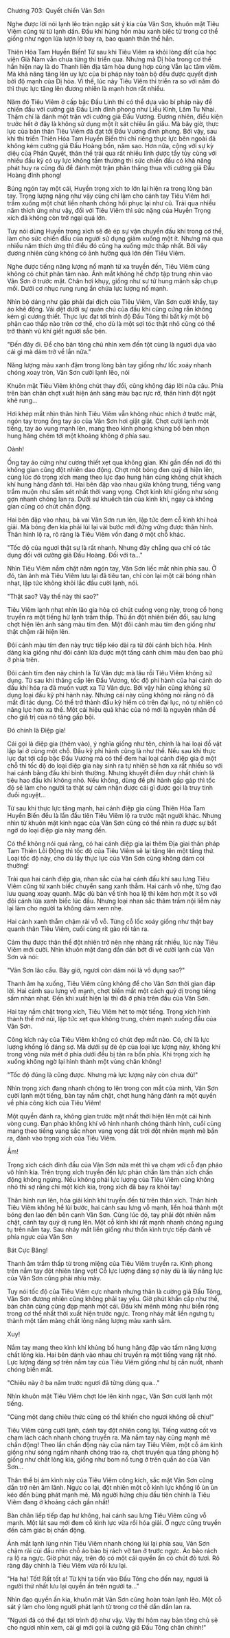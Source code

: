 




Chương 703: Quyết chiến Vân Sơn


Nghe được lời nói lạnh lẽo tràn ngập sát ý kia của Vân Sơn, khuôn mặt Tiêu Viêm cũng từ từ lạnh dần. Đấu khí hùng hồn màu xanh biếc từ trong cơ thể giống như ngọn lửa lượn lờ bay ra, bao quanh thân thể hắn.

Thiên Hỏa Tam Huyền Biến! Từ sau khi Tiêu Viêm ra khỏi lòng đất của học viện Già Nam vẫn chưa từng thi triển qua. Nhưng mà Dị hỏa trong cơ thể hắn hiện nay là do Thanh liên địa tâm hỏa dung hợp cùng Vẫn lạc tâm viêm. Mà khả năng tăng lên uy lực của bí pháp này toàn bộ đều được quyết định bởi độ mạnh của Dị hỏa. Vì thế, lúc này Tiêu Viêm thi triển ra so với năm đó thì thực lực tăng lên đương nhiên là mạnh hơn rất nhiều.

Năm đó Tiêu Viêm ở cấp bậc Đấu Linh thì có thể dựa vào bí pháp này để chiến đấu với cường giả Đấu Linh đỉnh phong như Liễu Kình, Lâm Tu Nhai. Thậm chí là đánh một trận với cường giả Đấu Vương. Đương nhiên, điều kiện trước hết ở đây là không sử dụng một ít sát chiêu ẩn giấu. Mà bây giờ, thực lực của bản thân Tiêu Viêm đã đạt tới Đấu Vương đỉnh phong. Bởi vậy, sau khi thi triển Thiên Hỏa Tam Huyền Biến thì chỉ riêng thực lực bên ngoài đã không kém cường giả Đấu Hoàng bốn, năm sao. Hơn nữa, cộng với sự kỳ diệu của Phần Quyết, thân thể trải qua rất nhiều linh dược tẩy tủy cùng với nhiều đấu kỹ có uy lực không tầm thường thì sức chiến đấu có khả năng phát huy ra cũng đủ để đánh một trận phân thắng thua với cường giả Đấu Hoàng đỉnh phong!

Búng ngón tay một cái, Huyền trọng xích to lớn lại hiện ra trong lòng bàn tay. Trọng lượng nặng như vậy cũng chỉ làm cho cánh tay Tiêu Viêm hơi trầm xuống một chút liền nhanh chóng hồi phục lại như cũ. Trải qua nhiều năm thích ứng như vậy, đối với Tiêu Viêm thì sức nặng của Huyền Trọng xích đã không còn trở ngại quá lớn.

Tuy nói dùng Huyền trọng xích sẽ đè ép sự vận chuyển đấu khí trong cơ thể, làm cho sức chiến đấu của người sử dụng giảm xuống một ít. Nhưng mà qua nhiều năm thích ứng thì điều đó cũng hạ xuống mức thấp nhất. Bởi vậy đương nhiên cũng không có ảnh hưởng quá lớn đến Tiêu Viêm.

Nghe được tiếng năng lượng nổ mạnh từ xa truyền đến, Tiêu Viêm cũng không có chút phân tâm nào. Ánh mắt không hề chớp tập trung nhìn vào Vân Sơn ở trước mặt. Chân hơi khụy, giống như sư tử hung mãnh sắp chụp mồi. Dưới cơ nhục rung rung ẩn chứa lực lượng nổ mạnh.

Nhìn bộ dáng như gặp phải đại địch của Tiêu Viêm, Vân Sơn cười khẩy, tay áo khẽ động. Vải dệt dưới sự quán chú của đấu khí cũng cứng rắn không kém gì cương thiết. Thực lực đạt tới trình độ Đấu Tông thì bất kỳ một bộ phận cao thấp nào trên cơ thể, cho dù là một sợi tóc thật nhỏ cũng có thể trở thành vũ khí giết người sắc bén.

"Đến đây đi. Để cho bản tông chủ nhìn xem đến tột cùng là ngươi dựa vào cái gì mà dám trở về lần nữa."

Năng lượng màu xanh đậm trong lòng bàn tay giống như lốc xoáy nhanh chóng xoay tròn, Vân Sơn cười lạnh lẽo, nói

Khuôn mặt Tiêu Viêm không chút thay đổi, cũng không đáp lời nửa câu. Phía trên bàn chân chợt xuất hiện ánh sáng màu bạc rực rỡ, thân hình đột ngột khẽ rung…

Hơi khép mắt nhìn thân hình Tiêu Viêm vẫn không nhúc nhích ở trước mặt, ngón tay trong ống tay áo của Vân Sơn hơi giật giật. Chợt cười lạnh một tiếng, tay áo vung mạnh lên, mang theo kình phong khủng bố bén nhọn hung hăng chém tới một khoảng không ở phía sau.

Oành!

Ống tay áo cứng như cương thiết xẹt qua không gian. Khi gần đến nơi đó thì không gian cũng đột nhiên dao động. Chợt một bóng đen quỷ dị hiện lên, cùng lúc đó trọng xích mang theo lực đạo hung hãn cũng không chút khách khí hung hăng đánh tới. Hai bên đập vào nhau giữa không trung, tiếng vang trầm muộn như sấm sét nhất thời vang vọng. Chợt kình khí giống như sóng gợn nhanh chóng lan ra. Dưới sự khuếch tán của kình khí, ngay cả không gian cũng có chút chấn động.

Hai bên đập vào nhau, bả vai Vân Sơn run lên, lập tức đem cỗ kình khí hoá giải. Mà bóng đen kia phải lùi lại vài bước mới đứng vững được thân hình. Thân hình lộ ra, rõ ràng là Tiêu Viêm vốn đang ở một chỗ khác.

"Tốc độ của ngươi thật sự là rất nhanh. Nhưng đây chẳng qua chỉ có tác dụng đối với cường giả Đấu Hoàng. Đối với ta…"

Nhìn Tiêu Viêm nắm chặt năm ngón tay, Vân Sơn liếc mắt nhìn phía sau. Ở đó, tàn ảnh mà Tiêu Viêm lưu lại đã tiêu tan, chỉ còn lại một cái bóng nhàn nhạt, lập tức không khỏi lắc đầu cười lạnh, nói.

"Thật sao? Vậy thế này thì sao?"

Tiêu Viêm lạnh nhạt nhìn lão gia hỏa có chút cuồng vọng này, trong cổ họng truyền ra một tiếng hừ lạnh trầm thấp. Thủ ấn đột nhiên biến đổi, sau lưng chợt hiện lên ánh sáng màu tím đen. Một đôi cánh màu tím đen giống như thật chậm rãi hiện lên.

Đôi cánh màu tím đen này trực tiếp kéo dài ra từ đôi cánh bích hỏa. Hình dáng kia giống như đôi cánh lửa được một tầng cánh chim màu đen bao phủ ở phía trên.

Đôi cánh tím đen này chính là Tử Vân dực mà lâu rồi Tiêu Viêm không sử dụng. Từ sau khi thăng cấp lên Đấu Vương, tốc độ phi hành của hai cánh do đấu khí hóa ra đã muốn vượt xa Tử Vân dực. Bởi vậy hắn cũng không sử dụng loại đấu kỹ phi hành này. Nhưng cái này cũng không nói rằng nó đã mất đi tác dụng. Có thể trở thành đấu kỹ hiếm có trên đại lục, nó tự nhiên có năng lực hơn xa thế. Một cái hiệu quả khác của nó mới là nguyên nhân để cho giá trị của nó tăng gấp bội.

Đó chính là Điệp gia!

Cái gọi là điệp gia (thêm vào), ý nghĩa giống như tên, chính là hai loại đồ vật lặp lại ở cùng một chỗ. Đấu kỹ phi hành cũng là như thế. Nếu sau khi thực lực đạt tới cấp bậc Đấu Vương mà có thể đem hai loại cánh điệp gia ở một chỗ thì tốc độ do loại điệp gia này sinh ra tự nhiên sẽ hơn xa rất nhiều so với hai cánh bằng đấu khí bình thường. Nhưng khuyết điểm duy nhất chính là tiêu hao đấu khí không nhỏ. Nếu không, dùng để phi hành gấp gáp thì tốc độ sẽ làm cho người ta thật sự cảm nhận được cái gì được gọi là truy tinh đuổi nguyệt…

Từ sau khi thực lực tăng mạnh, hai cánh điệp gia cùng Thiên Hỏa Tam Huyền Biến đều là lần đầu tiên Tiêu Viêm lộ ra trước mặt người khác. Nhưng nhìn từ khuôn mặt kinh ngạc của Vân Sơn cũng có thể nhìn ra được sự bất ngờ do loại điệp gia này mang đến.

Có thể không nói quá rằng, có hai cánh điệp gia lại thêm Địa giai thân pháp Tam Thiên Lôi Động thì tốc độ của Tiêu Viêm sẽ lại tăng lên một tầng thứ. Loại tốc độ này, cho dù lấy thực lực của Vân Sơn cũng không dám coi thường!

Trải qua hai cánh điệp gia, nhan sắc của hai cánh đấu khí sau lưng Tiêu Viêm cũng từ xanh biếc chuyển sang xanh thẫm. Hai cánh vỗ nhẹ, từng đạo lưu quang xoay quanh. Mặc dù bàn về tính hoa lệ thì kém hơn một ít so với đôi cánh lửa xanh biếc lúc đầu. Nhưng loại nhan sắc thâm trầm nội liễm này lại làm cho người ta không dám xem nhẹ.

Hai cánh xanh thẫm chậm rãi vỗ vỗ. Từng cỗ lốc xoáy giống như thật bay quanh thân Tiêu Viêm, cuối cùng rít gào rồi tản ra.

Cảm thụ được thân thể đột nhiên trở nên nhẹ nhàng rất nhiều, lúc này Tiêu Viêm mới cười. Nhìn khuôn mặt đang dần dần bớt đi vẻ cười lạnh của Vân Sơn và nói:

"Vân Sơn lão cẩu. Bây giờ, ngươi còn dám nói là vô dụng sao?"

Thanh âm hạ xuống, Tiêu Viêm cũng không để cho Vân Sơn thời gian đáp lời. Hai cánh sau lưng vỗ mạnh, chợt biến mất một cách quỷ dị trong tiếng sấm nhàn nhạt. Đến khi xuất hiện lại thì đã ở phía trên đầu của Vân Sơn.

Hai tay nắm chặt trọng xích, Tiêu Viêm hét to một tiếng. Trọng xích hình thành thế mở núi, lập tức xẹt qua không trung, chém mạnh xuống đầu của Vân Sơn.

Công kích này của Tiêu Viêm không có chút đẹp mắt nào. Có, chỉ là lực lượng khổng lồ đáng sợ. Mà dưới sự đè ép của loại lực lượng này, không khí trong vòng nửa mét ở phía dưới đều bị tản ra bốn phía. Khi trọng xích hạ xuống không ngờ lại hình thành một vùng chân không!

"Tốc độ đúng là cũng được. Nhưng mà lực lượng này còn chưa đủ!"

Nhìn trọng xích đang nhanh chóng to lên trong con mắt của mình, Vân Sơn cười lạnh một tiếng, bàn tay nắm chặt, chợt hung hăng đánh ra một quyền về phía công kích của Tiêu Viêm!

Một quyền đánh ra, không gian trước mặt nhất thời hiện lên một cái hình vòng cung. Đạn pháo không khí vô hình nhanh chóng thành hình, cuối cùng mang theo tiếng vang sắc nhọn vang vọng đất trời đột nhiên mạnh mẽ bắn ra, đánh vào trọng xích của Tiêu Viêm.

Ầm!

Trọng xích cách đỉnh đầu của Vân Sơn nửa mét thì va chạm với cỗ đạn pháo vô hình kia. Trên trọng xích truyền đến lực phản chấn làm thân xích chấn động không ngừng. Nếu không phải lực lượng của Tiêu Viêm cũng không nhỏ thì sợ rằng chỉ một kích kia, trọng xích đã bay ra khỏi tay!

Thân hình run lên, hóa giải kình khí truyền đến từ trên thân xích. Thân hình Tiêu Viêm không hề lùi bước, hai cánh sau lưng vỗ mạnh, liền hoá thành một bóng đen lao đến bên cạnh Vân Sơn. Cùng lúc đó, tay phải đột nhiên nắm chặt, cánh tay quỷ dị rung lên. Một cỗ kình khí rất mạnh nhanh chóng ngưng tụ trên nắm tay. Sau nháy mắt liền giống như thốn kình trực tiếp đánh về phía ngực của Vân Sơn

Bát Cực Băng!

Thanh âm trầm thấp từ trong miệng của Tiêu Viêm truyền ra. Kình phong trên nắm tay đột nhiên tăng vọt! Cỗ lực lượng đáng sợ này dù là lấy năng lực của Vân Sơn cũng phải nhíu mày.

Tuy nói tốc độ của Tiêu Viêm cực nhanh nhưng thân là cường giả Đấu Tông, Vân Sơn đương nhiên cũng không phải tay yếu. Giờ phút khẩn cấp như thế, bàn chân cũng cũng đạp mạnh một cái. Đấu khí mênh mông như biển rộng trong cơ thể nhất thời xuất hiện trước ngực. Trong nháy mắt liền ngưng tụ thành một tấm màng chất lỏng năng lượng màu xanh sẫm.

Xuy!

Nắm tay mang theo kình khí khủng bố hung hăng đập vào tấm năng lượng chất lỏng kia. Hai bên đánh vào nhau chỉ truyền ra một tiếng vang rất nhỏ. Lực lượng đáng sợ trên nắm tay của Tiêu Viêm giống như bị cắn nuốt, nhanh chóng biến mất.

"Chiêu này ở ba năm trước ngươi đã từng dùng qua…"

Nhìn khuôn mặt Tiêu Viêm chợt lóe lên kinh ngạc, Vân Sơn cười lạnh một tiếng.

"Cùng một dạng chiêu thức cũng có thể khiến cho ngươi không dễ chịu!"

Tiêu Viêm cũng cười lạnh, cánh tay đột nhiên cong lại. Tiếng xương cốt va chạm lách cách nhanh chóng truyền ra. Mà nắm tay này cũng mạnh mẽ chấn động! Theo lần chấn động này của nắm tay Tiêu Viêm, một cỗ ám kình giống như sóng ngầm nhanh chóng trào ra, chợt truyền qua tầng phòng hộ giống như chất lỏng kia, giống như bom nổ tung ở trên quần áo của Vân Sơn…

Thân thể bị ám kình này của Tiêu Viêm công kích, sắc mặt Vân Sơn cũng dần trở nên âm lãnh. Ngực co lại, đột nhiên một cỗ kình lực khổng lồ ùn ùn kéo đến bùng phát mạnh mẽ. Mà người hứng chịu đầu tiên chính là Tiêu Viêm đang ở khoảng cách gần nhất!

Bàn chân liếp tiếp đạp hư không, hai cánh sau lưng Tiêu Viêm cũng vỗ manh. Một lát sau mới đem cỗ kình lực vừa rồi hóa giải. Ở ngực cũng truyền đến cảm giác bị chấn động.

Ánh mắt lạnh lùng nhìn Tiêu Viêm nhanh chóng lùi lại phía sau, Vân Sơn chậm rãi cúi đầu nhìn chỗ áo bào bị rách vỡ tan ở trước ngực. Áo bào rách ra lộ ra ngực. Giờ phút này, trên đó có một cái quyền ấn có chút đỏ tươi. Rõ ràng đây chính là Tiêu Viêm vừa rồi lưu lại.

"Ha ha! Tốt! Rất tốt a! Từ khi ta tiến vào Đấu Tông cho đến nay, ngươi là người thứ nhất lưu lại quyền ấn trên người ta…"

Nhìn đạo quyền ấn kia, khuôn mặt Vân Sơn cũng hoàn toàn lạnh lẽo. Một cỗ sát ý làm cho lòng người phát lạnh từ trong cơ thể dần dần lan ra.

"Ngươi đã có thể đạt tới trình độ như vậy. Vậy thì hôm nay bản tông chủ sẽ cho ngươi nhìn xem, cái gì mới gọi là cường giả Đấu Tông chân chính!"




